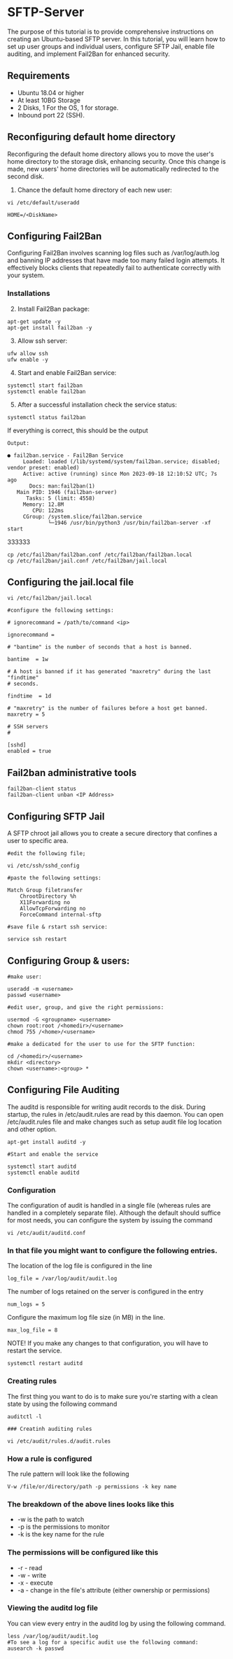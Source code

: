 
# SFTP-Server
The purpose of this tutorial is to provide comprehensive instructions on creating an Ubuntu-based SFTP server. In this tutorial, you will learn how to set up user groups and individual users, configure SFTP Jail, enable file auditing, and implement Fail2Ban for enhanced security.


## Requirements
- Ubuntu 18.04 or higher
- At least 10BG Storage 
- 2 Disks, 1 For the OS, 1 for storage.
- Inbound port 22 (SSH).

## Reconfiguring default home directory
Reconfiguring the default home directory allows you to move the user's home directory to the storage disk, enhancing security. Once this change is made, new users' home directories will be automatically redirected to the second disk.
1. Chance the default home directory of each new user:
```nh
vi /etc/default/useradd

HOME=/<DiskName>
```

## Configuring Fail2Ban
Configuring Fail2Ban involves scanning log files such as /var/log/auth.log and banning IP addresses that have made too many failed login attempts. It effectively blocks clients that repeatedly fail to authenticate correctly with your system.
### Installations
2. Install Fail2Ban package:
```
apt-get update -y
apt-get install fail2ban -y
```
3. Allow ssh server:
```
ufw allow ssh
ufw enable -y
```
4. Start and enable Fail2Ban service:
```
systemctl start fail2ban
systemctl enable fail2ban
```
5. After a successful installation check the service status:
```
systemctl status fail2ban
```
  If everything is correct, this should be the output
```
Output:

● fail2ban.service - Fail2Ban Service
     Loaded: loaded (/lib/systemd/system/fail2ban.service; disabled; vendor preset: enabled)
     Active: active (running) since Mon 2023-09-18 12:10:52 UTC; 7s ago
       Docs: man:fail2ban(1)
   Main PID: 1946 (fail2ban-server)
      Tasks: 5 (limit: 4558)
     Memory: 12.8M
        CPU: 122ms
     CGroup: /system.slice/fail2ban.service
             └─1946 /usr/bin/python3 /usr/bin/fail2ban-server -xf start 
```

333333
```
cp /etc/fail2ban/fail2ban.conf /etc/fail2ban/fail2ban.local
cp /etc/fail2ban/jail.conf /etc/fail2ban/jail.local
```

## Configuring the jail.local file
```nh
vi /etc/fail2ban/jail.local

#configure the following settings:

# ignorecommand = /path/to/command <ip>

ignorecommand =

# "bantime" is the number of seconds that a host is banned.

bantime  = 1w

# A host is banned if it has generated "maxretry" during the last "findtime"
# seconds.

findtime  = 1d

# "maxretry" is the number of failures before a host get banned.
maxretry = 5

# SSH servers
#

[sshd]
enabled = true
```

## Fail2ban administrative tools
```nh
fail2ban-client status
fail2ban-client unban <IP Address>
```

## Configuring SFTP Jail
A SFTP chroot jail allows you to create a secure directory that confines a user to specific area.
```nh
#edit the following file;

vi /etc/ssh/sshd_config

#paste the following settings:

Match Group filetransfer
    ChrootDirectory %h
    X11Forwarding no
    AllowTcpForwarding no
    ForceCommand internal-sftp

#save file & rstart ssh service:

service ssh restart
```

## Configuring Group & users:
```nh
#make user: 

useradd -m <username>
passwd <username>

#edit user, group, and give the right permissions:

usermod -G <groupname> <username>
chown root:root /<homedir>/<username>
chmod 755 /<home>/<username>

#make a dedicated for the user to use for the SFTP function:

cd /<homedir>/<username>
mkdir <directory>
chown <username>:<group> *
```

## Configuring File Auditing
The auditd is responsible for writing audit records to the disk. During startup, the rules in /etc/audit.rules are read by this daemon. You can open /etc/audit.rules file and make changes such as setup audit file log location and other option. 
```nh
apt-get install auditd -y 

#Start and enable the service

systemctl start auditd
systemctl enable auditd
```

### Configuration
The configuration of audit is handled in a single file (whereas rules are handled in a completely separate file). Although the default should suffice for most needs, you can configure the system by issuing the command
```nh
vi /etc/audit/auditd.conf
```

### In that file you might want to configure the following entries.
The location of the log file is configured in the line
```nh
log_file = /var/log/audit/audit.log
```
The number of logs retained on the server is configured in the entry
```nh
num_logs = 5
```
Configure the maximum log file size (in MB) in the line.
```nh
max_log_file = 8
```
NOTE! If you make any changes to that configuration, you will have to restart the service.
```nh
systemctl restart auditd
```
### Creating rules
The first thing you want to do is to make sure you're starting with a clean state by using the following command
```nh
auditctl -l

### Creatinh auditing rules

vi /etc/audit/rules.d/audit.rules
```
### How a rule is configured
The rule pattern will look like the following
```nh
V-w /file/or/directory/path -p permissions -k key name
```
### The breakdown of the above lines looks like this
- -w is the path to watch
- -p is the permissions to monitor
- -k is the key name for the rule
### The permissions will be configured like this
- -r - read
- -w - write
- -x - execute
- -a - change in the file's attribute (either ownership or permissions)
### Viewing the auditd log file
You can view every entry in the auditd log by using the following command.
```nh
less /var/log/audit/audit.log 
#To see a log for a specific audit use the following command:
ausearch -k passwd
```

